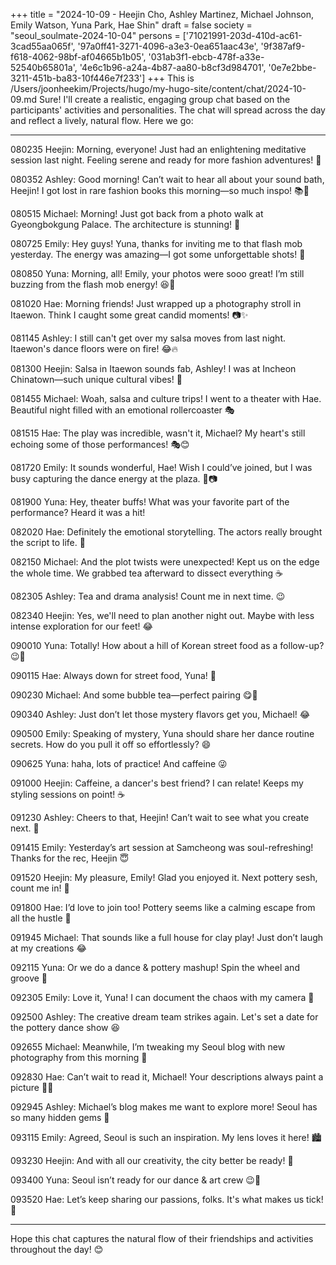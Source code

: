 +++
title = "2024-10-09 - Heejin Cho, Ashley Martinez, Michael Johnson, Emily Watson, Yuna Park, Hae Shin"
draft = false
society = "seoul_soulmate-2024-10-04"
persons = ['71021991-203d-410d-ac61-3cad55aa065f', '97a0ff41-3271-4096-a3e3-0ea651aac43e', '9f387af9-f618-4062-98bf-af04665b1b05', '031ab3f1-ebcb-478f-a33e-52540b65801a', '4e6c1b96-a24a-4b87-aa80-b8cf3d984701', '0e7e2bbe-3211-451b-ba83-10f446e7f233']
+++
This is /Users/joonheekim/Projects/hugo/my-hugo-site/content/chat/2024-10-09.md
Sure! I'll create a realistic, engaging group chat based on the participants' activities and personalities. The chat will spread across the day and reflect a lively, natural flow. Here we go:

---

080235 Heejin: Morning, everyone! Just had an enlightening meditative session last night. Feeling serene and ready for more fashion adventures! 🌟

080352 Ashley: Good morning! Can’t wait to hear all about your sound bath, Heejin! I got lost in rare fashion books this morning—so much inspo! 📚👗

080515 Michael: Morning! Just got back from a photo walk at Gyeongbokgung Palace. The architecture is stunning! 📸

080725 Emily: Hey guys! Yuna, thanks for inviting me to that flash mob yesterday. The energy was amazing—I got some unforgettable shots! 🎥

080850 Yuna: Morning, all! Emily, your photos were sooo great! I’m still buzzing from the flash mob energy! 😆💃

081020 Hae: Morning friends! Just wrapped up a photography stroll in Itaewon. Think I caught some great candid moments! 📷✨ 

081145 Ashley: I still can't get over my salsa moves from last night. Itaewon's dance floors were on fire! 😂🔥

081300 Heejin: Salsa in Itaewon sounds fab, Ashley! I was at Incheon Chinatown—such unique cultural vibes! 🎎

081455 Michael: Woah, salsa and culture trips! I went to a theater with Hae. Beautiful night filled with an emotional rollercoaster 🎭

081515 Hae: The play was incredible, wasn't it, Michael? My heart's still echoing some of those performances! 🎭😊

081720 Emily: It sounds wonderful, Hae! Wish I could’ve joined, but I was busy capturing the dance energy at the plaza. 🕺📷

081900 Yuna: Hey, theater buffs! What was your favorite part of the performance? Heard it was a hit!

082020 Hae: Definitely the emotional storytelling. The actors really brought the script to life. 🥺

082150 Michael: And the plot twists were unexpected! Kept us on the edge the whole time. We grabbed tea afterward to dissect everything ☕️

082305 Ashley: Tea and drama analysis! Count me in next time. 😉

082340 Heejin: Yes, we'll need to plan another night out. Maybe with less intense exploration for our feet! 😂

090010 Yuna: Totally! How about a hill of Korean street food as a follow-up? 😉🍜

090115 Hae: Always down for street food, Yuna! 🌯

090230 Michael: And some bubble tea—perfect pairing 😋🧋

090340 Ashley: Just don’t let those mystery flavors get you, Michael! 😂

090500 Emily: Speaking of mystery, Yuna should share her dance routine secrets. How do you pull it off so effortlessly? 😄

090625 Yuna: haha, lots of practice! And caffeine 😜

091000 Heejin: Caffeine, a dancer's best friend? I can relate! Keeps my styling sessions on point! ☕

091230 Ashley: Cheers to that, Heejin! Can’t wait to see what you create next. 🌟

091415 Emily: Yesterday’s art session at Samcheong was soul-refreshing! Thanks for the rec, Heejin 😇

091520 Heejin: My pleasure, Emily! Glad you enjoyed it. Next pottery sesh, count me in! 🎨

091800 Hae: I’d love to join too! Pottery seems like a calming escape from all the hustle 💚

091945 Michael: That sounds like a full house for clay play! Just don’t laugh at my creations 😂

092115 Yuna: Or we do a dance & pottery mashup! Spin the wheel and groove 🎉

092305 Emily: Love it, Yuna! I can document the chaos with my camera 📸

092500 Ashley: The creative dream team strikes again. Let's set a date for the pottery dance show 😆

092655 Michael: Meanwhile, I’m tweaking my Seoul blog with new photography from this morning 🌆

092830 Hae: Can’t wait to read it, Michael! Your descriptions always paint a picture 📖✨

092945 Ashley: Michael’s blog makes me want to explore more! Seoul has so many hidden gems 🌇

093115 Emily: Agreed, Seoul is such an inspiration. My lens loves it here! 🏙️

093230 Heejin: And with all our creativity, the city better be ready! 💫

093400 Yuna: Seoul isn’t ready for our dance & art crew 😉💃

093520 Hae: Let’s keep sharing our passions, folks. It's what makes us tick! 🧡

---

Hope this chat captures the natural flow of their friendships and activities throughout the day! 😊
